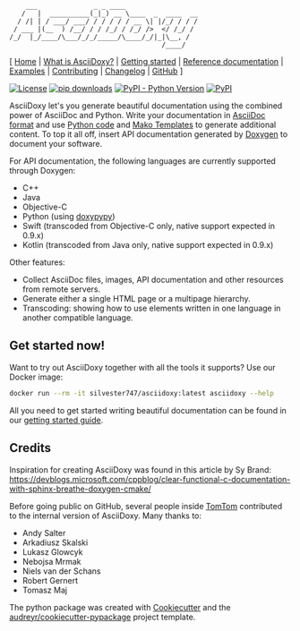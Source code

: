 ```
    ___              _ _ ____
   /   |  __________(_|_) __ \____  _  ____  __
  / /| | / ___/ ___/ / / / / / __ \| |/_/ / / /
 / ___ |(__  ) /__/ / / /_/ / /_/ />  </ /_/ /
/_/  |_/____/\___/_/_/_____/\____/_/|_|\__, /
                                      /____/
```

[ [Home](https://asciidoxy.org) |
[What is AsciiDoxy?](https://asciidoxy.org/about.html) |
[Getting started](https://asciidoxy.org/getting-started.html) |
[Reference documentation](https://asciidoxy.org/reference.html) |
[Examples](https://asciidoxy.org/examples.html) |
[Contributing](https://asciidoxy.org/contributing.html) |
[Changelog](CHANGELOG.adoc) |
[GitHub](https://github.com/tomtom-international/asciidoxy) ]

[![License](https://img.shields.io/badge/License-Apache%202.0-green.svg)](LICENSE)
[![pip downloads](https://img.shields.io/pypi/dm/asciidoxy)](https://pypi.org/project/asciidoxy)
[![PyPI - Python Version](https://img.shields.io/pypi/pyversions/asciidoxy)](https://pypi.org/project/asciidoxy)
[![PyPI](https://img.shields.io/pypi/v/asciidoxy)](https://pypi.org/project/asciidoxy)

AsciiDoxy let's you generate beautiful documentation using the combined power of AsciiDoc and 
Python. Write your documentation in [AsciiDoc 
format](https://docs.asciidoctor.org/asciidoc/latest/)
and use [Python code](https://python.org) and [Mako Templates](https://makotemplates.org) to 
generate additional content. To top it all off, insert API documentation generated by 
[Doxygen](https://doxygen.nl) to document your software.

For API documentation, the following languages are currently supported through Doxygen:

- C++
- Java
- Objective-C
- Python (using [doxypypy](https://github.com/Feneric/doxypypy))
- Swift (transcoded from Objective-C only, native support expected in 0.9.x)
- Kotlin (transcoded from Java only, native support expected in 0.9.x)

Other features:

- Collect AsciiDoc files, images, API documentation and other resources from remote servers.
- Generate either a single HTML page or a multipage hierarchy.
- Transcoding: showing how to use elements written in one language in another compatible language.


## Get started now!

Want to try out AsciiDoxy together with all the tools it supports? Use our Docker image:

```bash
docker run --rm -it silvester747/asciidoxy:latest asciidoxy --help
```

All you need to get started writing beautiful documentation can be found in our
[getting started guide](https://asciidoxy.org/getting-started.html).


## Credits

Inspiration for creating AsciiDoxy was found in this article by Sy Brand:
https://devblogs.microsoft.com/cppblog/clear-functional-c-documentation-with-sphinx-breathe-doxygen-cmake/

Before going public on GitHub, several people inside [TomTom](https://www.tomtom.com) contributed to
the internal version of AsciiDoxy. Many thanks to:

- Andy Salter
- Arkadiusz Skalski
- Lukasz Glowcyk
- Nebojsa Mrmak
- Niels van der Schans
- Robert Gernert
- Tomasz Maj

The python package was created with [Cookiecutter](https://github.com/audreyr/cookiecutter) and the
[audreyr/cookiecutter-pypackage](https://github.com/audreyr/cookiecutter-pypackage) project template.

